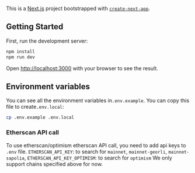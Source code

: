 This is a [Next.js](https://nextjs.org/) project bootstrapped with [`create-next-app`](https://github.com/vercel/next.js/tree/canary/packages/create-next-app).

## Getting Started

First, run the development server:

```bash
npm install
npm run dev
```

Open [http://localhost:3000](http://localhost:3000) with your browser to see the result.

## Environment variables

You can see all the environment variables in`.env.example`.
You can copy this file to create`.env.local`:

```bash
cp .env.example .env.local
```

### Etherscan API call

To use etherscan/optimism etherscan API call, you need to add api keys to `.env` file.
`ETHERSCAN_API_KEY`: to search for `mainnet`, `mainnet-georli`, `mainnet-sapolia`,
`ETHERSCAN_API_KEY_OPTIMISM`: to search for `optimism`
We only support chains specified above for now.
